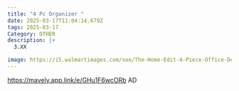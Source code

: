 ```yaml
---
title: "4 Pc Organizer "
date: 2025-03-17T11:04:14.679Z
tags: 2025-03-17
Category: OTHER
description: |+
  3.XX

image: https://i5.walmartimages.com/seo/The-Home-Edit-4-Piece-Office-Desktop-Edit-Clear-Plastic-Storage-System_4946d1b7-12b7-4060-9487-cad68b0041f6.aaf90e43cac9214971c1192a17ccf9c9.jpeg?odnHeight=640&odnWidth=640&odnBg=FFFFFF
---
```

https://mavely.app.link/e/GHu1F6wcORb   AD